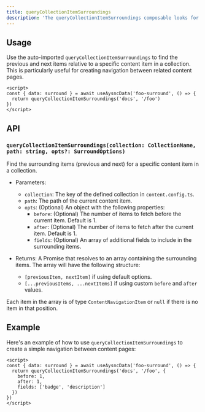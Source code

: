 ```yaml
---
title: queryCollectionItemSurroundings
description: 'The queryCollectionItemSurroundings composable looks for sibling contents of an specific path.'
---
```


## Usage

Use the auto-imported `queryCollectionItemSurroundings` to find the previous and next items relative to a specific content item in a collection. This is particularly useful for creating navigation between related content pages.

```vue [[...slug\\].vue]
<script>
const { data: surround } = await useAysncData('foo-surround', () => {
  return queryCollectionItemSurroundings('docs', '/foo')
})
</script>
```

## API

### `queryCollectionItemSurroundings(collection: CollectionName, path: string, opts?: SurroundOptions)`

Find the surrounding items (previous and next) for a specific content item in a collection.

- Parameters:
  - `collection`: The key of the defined collection in `content.config.ts`.
  - `path`: The path of the current content item.
  - `opts`: (Optional) An object with the following properties:
    - `before`: (Optional) The number of items to fetch before the current item. Default is 1.
    - `after`: (Optional) The number of items to fetch after the current item. Default is 1.
    - `fields`: (Optional) An array of additional fields to include in the surrounding items.

- Returns: A Promise that resolves to an array containing the surrounding items. The array will have the following structure:
  - `[previousItem, nextItem]` if using default options.
  - `[...previousItems, ...nextItems]` if using custom `before` and `after` values.

Each item in the array is of type `ContentNavigationItem` or `null` if there is no item in that position.

## Example

Here's an example of how to use `queryCollectionItemSurroundings` to create a simple navigation between content pages:


```vue [[...slug\\].vue]
<script>
const { data: surround } = await useAysncData('foo-surround', () => {
  return queryCollectionItemSurroundings('docs', '/foo', {
    before: 1,
    after: 1,
    fields: ['badge', 'description']
  })
})
</script>
```

